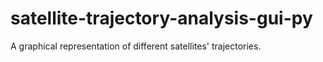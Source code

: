 # satellite-trajectory-analysis-gui-py
A graphical representation of different satellites' trajectories.
